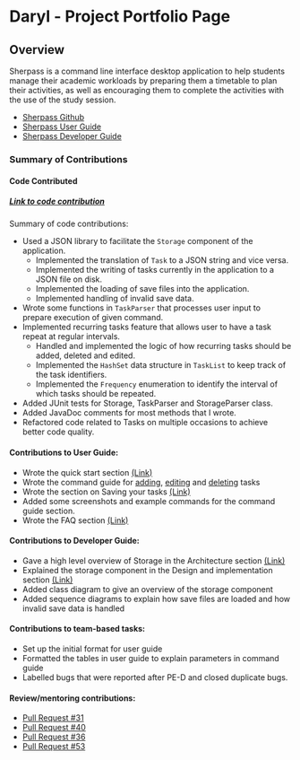 # Daryl - Project Portfolio Page

## Overview
Sherpass is a command line interface desktop application to help students manage their academic workloads
by preparing them a timetable to plan their activities, as well as encouraging them to
complete the activities with the use of the study session.

- [Sherpass Github](https://github.com/AY2122S2-CS2113T-T09-1/tp)
- [Sherpass User Guide](https://ay2122s2-cs2113t-t09-1.github.io/tp/UserGuide.html)
- [Sherpass Developer Guide](https://ay2122s2-cs2113t-t09-1.github.io/tp/DeveloperGuide.html)
### Summary of Contributions

#### Code Contributed
##### [Link to code contribution](https://nus-cs2113-ay2122s2.github.io/tp-dashboard/?search=thedarie&breakdown=true)
Summary of code contributions:
- Used a JSON library to facilitate the `Storage` component of the application.
    - Implemented the translation of `Task` to a JSON string and vice versa.
    - Implemented the writing of tasks currently in the application to a JSON file on disk.
    - Implemented the loading of save files into the application.
    - Implemented handling of invalid save data.
- Wrote some functions in `TaskParser` that processes user input to prepare execution of given command.
- Implemented recurring tasks feature that allows user to have a task repeat at regular intervals.
    - Handled and implemented the logic of how recurring tasks should be added, deleted and edited.
    - Implemented the `HashSet` data structure in `TaskList` to keep track of the task identifiers.
    - Implemented the `Frequency` enumeration to identify the interval of which tasks should be repeated.
- Added JUnit tests for Storage, TaskParser and StorageParser class.
- Added JavaDoc comments for most methods that I wrote.
- Refactored code related to Tasks on multiple occasions to achieve better code quality.

#### Contributions to User Guide:
- Wrote the quick start section [(Link)](https://ay2122s2-cs2113t-t09-1.github.io/tp/UserGuide.html#editing-your-tasks-edit)
- Wrote the command guide for [adding](https://ay2122s2-cs2113t-t09-1.github.io/tp/UserGuide.html#adding-your-tasks-add),
  [editing](https://ay2122s2-cs2113t-t09-1.github.io/tp/UserGuide.html#editing-your-tasks-edit) and [deleting](https://ay2122s2-cs2113t-t09-1.github.io/tp/UserGuide.html#adding-your-tasks-add) tasks
- Wrote the section on Saving your tasks [(Link)](https://ay2122s2-cs2113t-t09-1.github.io/tp/UserGuide.html#saving-your-tasks)
- Added some screenshots and example commands for the command guide section.
- Wrote the FAQ section [(Link)](https://ay2122s2-cs2113t-t09-1.github.io/tp/UserGuide.html#faq)

#### Contributions to Developer Guide:
- Gave a high level overview of Storage in the Architecture section [(Link)](https://ay2122s2-cs2113t-t09-1.github.io/tp/DeveloperGuide.html#storage)
- Explained the storage component in the Design and implementation section [(Link)](https://ay2122s2-cs2113t-t09-1.github.io/tp/DeveloperGuide.html#storage-implementation)
- Added class diagram to give an overview of the storage component
- Added sequence diagrams to explain how save files are loaded and how invalid save data is handled

#### Contributions to team-based tasks:
- Set up the initial format for user guide
- Formatted the tables in user guide to explain parameters in command guide
- Labelled bugs that were reported after PE-D and closed duplicate bugs.

#### Review/mentoring contributions:
- [Pull Request #31](https://github.com/AY2122S2-CS2113T-T09-1/tp/pull/31#pullrequestreview-906699693)
- [Pull Request #40](https://github.com/AY2122S2-CS2113T-T09-1/tp/pull/40#pullrequestreview-911017528)
- [Pull Request #36](https://github.com/AY2122S2-CS2113T-T09-1/tp/pull/36#discussion_r825325236)
- [Pull Request #53](https://github.com/AY2122S2-CS2113T-T09-1/tp/pull/53#discussion_r830723256)